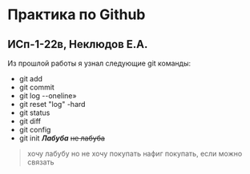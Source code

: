 # Практика по Github
## ИСп-1-22в, Неклюдов Е.А.
Из прошлой работы я узнал следующие git
команды:
* git add
* git commit
* git log --oneline»
* git reset "log" -hard
* git status
* git diff
* git config
* git init
***Лабуба***
~~не лабуба~~
> хочу лабубу
но не хочу покупать
нафиг покупать, если можно связать
